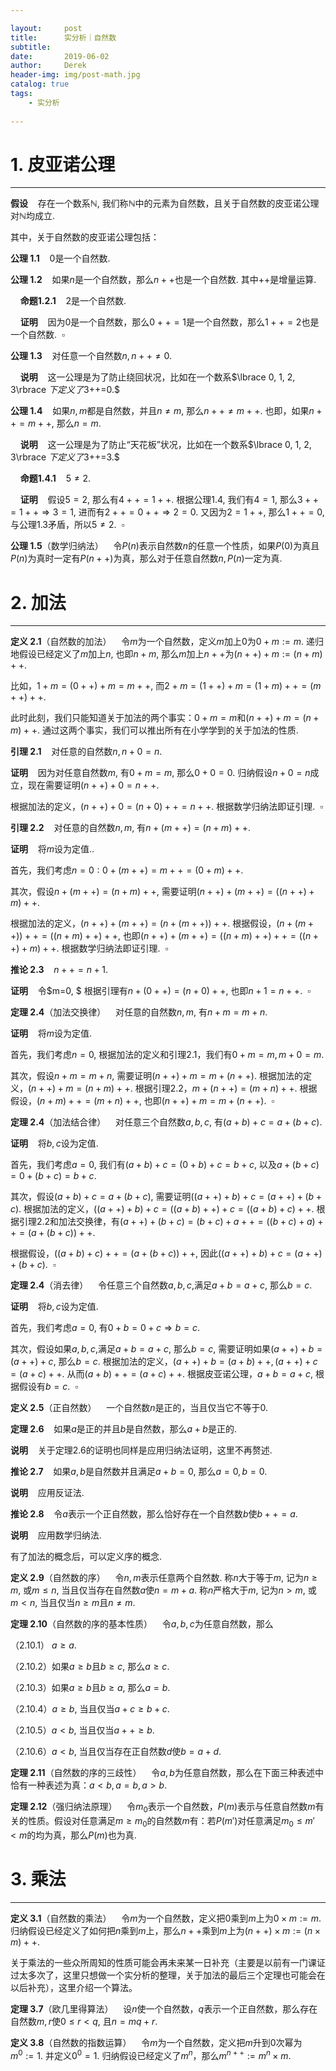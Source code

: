```yaml
---

layout:     post
title:      实分析｜自然数
subtitle:   
date:       2019-06-02
author:     Derek
header-img: img/post-math.jpg
catalog: true
tags:
    - 实分析
    
---
```

# 1. 皮亚诺公理
***
**假设**&nbsp;&nbsp;&nbsp; 存在一个数系$\mathbb{N},$ 我们称$\mathbb{N}$中的元素为自然数，且关于自然数的皮亚诺公理对$\mathbb{N}$均成立.

其中，关于自然数的皮亚诺公理包括：

**公理 1.1**&nbsp;&nbsp;&nbsp; $0$是一个自然数.

**公理 1.2**&nbsp;&nbsp;&nbsp; 如果$n$是一个自然数，那么$n++$也是一个自然数. 其中$++$是增量运算.

&nbsp;&nbsp;&nbsp;&nbsp;**命题1.2.1**&nbsp;&nbsp;&nbsp; $2$是一个自然数.

&nbsp;&nbsp;&nbsp;&nbsp;**证明**&nbsp;&nbsp;&nbsp; 因为$0$是一个自然数，那么$0++=1$是一个自然数，那么$1++=2$也是一个自然数.&nbsp;&nbsp;$\square$

**公理 1.3**&nbsp;&nbsp;&nbsp; 对任意一个自然数$n, n++\neq0.$

&nbsp;&nbsp;&nbsp;&nbsp;**说明**&nbsp;&nbsp;&nbsp; 这一公理是为了防止绕回状况，比如在一个数系$\lbrace 0, 1, 2, 3\rbrace $下定义了$3++=0.$

**公理 1.4**&nbsp;&nbsp;&nbsp; 如果$n, m$都是自然数，并且$n \neq m,$ 那么$n++ \neq m++.$ 也即，如果$n++ = m++,$ 那么$n=m.$

&nbsp;&nbsp;&nbsp;&nbsp;**说明**&nbsp;&nbsp;&nbsp; 这一公理是为了防止“天花板”状况，比如在一个数系$\lbrace 0, 1, 2, 3\rbrace $下定义了$3++=3.$

&nbsp;&nbsp;&nbsp;&nbsp;**命题1.4.1**&nbsp;&nbsp;&nbsp; $5\neq2.$

&nbsp;&nbsp;&nbsp;&nbsp;**证明**&nbsp;&nbsp;&nbsp; 假设$5=2,$ 那么有$4++=1++.$ 根据公理1.4, 我们有$4=1,$ 那么$3++=1++ \Rightarrow 3=1,$ 进而有$2++=0++ \Rightarrow 2=0.$ 又因为$2=1++,$ 那么$1++=0,$ 与公理1.3矛盾，所以$5\neq2.$&nbsp;&nbsp;$\square$

**公理 1.5**（数学归纳法）&nbsp;&nbsp;&nbsp; 令$P(n)$表示自然数$n$的任意一个性质，如果$P(0)$为真且$P(n)$为真时一定有$P(n++)$为真，那么对于任意自然数$n, P(n)$一定为真.

# 2. 加法
***
**定义 2.1**（自然数的加法）&nbsp;&nbsp;&nbsp; 令$m$为一个自然数，定义$m$加上$0$为$0+m:=m.$ 递归地假设已经定义了$m$加上$n,$ 也即$n+m,$ 那么$m$加上$n++$为$(n++)+m:=(n+m)++.$

比如，$1+m=(0++)+m=m++,$ 而$2+m=(1++)+m=(1+m)++=(m++)++.$

此时此刻，我们只能知道关于加法的两个事实：$0+m=m$和$(n++)+m=(n+m)++.$ 通过这两个事实，我们可以推出所有在小学学到的关于加法的性质.

**引理 2.1**&nbsp;&nbsp;&nbsp; 对任意的自然数$n, n+0=n.$

**证明**&nbsp;&nbsp;&nbsp; 因为对任意自然数$m$, 有$0+m=m,$ 那么$0+0=0.$ 归纳假设$n+0=n$成立，现在需要证明$(n++)+0=n++.$

根据加法的定义，$(n++)+0=(n+0)++=n++.$ 根据数学归纳法即证引理.&nbsp;&nbsp;$\square$

**引理 2.2**&nbsp;&nbsp;&nbsp; 对任意的自然数$n, m,$ 有$n+(m++)=(n+m)++.$

**证明**&nbsp;&nbsp;&nbsp; 将$m$设为定值..

首先，我们考虑$n=0: 0+(m++)=m++=(0+m)++.$

其次，假设$n+(m++)=(n+m)++,$ 需要证明$(n++)+(m++)=((n++)+m)++.$

根据加法的定义，$(n++)+(m++)=(n+(m++))++.$ 根据假设，$(n+(m++))++=((n+m)++)++,$ 也即$(n++)+(m++)=((n+m)++)++=((n++)+m)++.$ 根据数学归纳法即证引理.&nbsp;&nbsp;$\square$

**推论 2.3**&nbsp;&nbsp;&nbsp; $n++=n+1.$

**证明**&nbsp;&nbsp;&nbsp; 令$m=0, $ 根据引理有$n+(0++)=(n+0)++,$ 也即$n+1=n++.$&nbsp;&nbsp;$\square$

**定理 2.4**（加法交换律）&nbsp;&nbsp;&nbsp; 对任意的自然数$n, m,$ 有$n+m=m+n.$

**证明**&nbsp;&nbsp;&nbsp; 将$m$设为定值.

首先，我们考虑$n=0,$ 根据加法的定义和引理2.1，我们有$0+m=m, m+0=m.$

其次，假设$n+m=m+n,$ 需要证明$(n++)+m=m+(n++).$ 根据加法的定义，$(n++)+m=(n+m)++.$ 根据引理2.2，$m+(n++)=(m+n)++.$ 根据假设，$(n+m)++=(m+n)++,$ 也即$(n++)+m=m+(n++).$&nbsp;&nbsp;$\square$

**定理 2.4**（加法结合律）&nbsp;&nbsp;&nbsp; 对任意三个自然数$a, b, c,$ 有$(a+b)+c=a+(b+c).$

**证明**&nbsp;&nbsp;&nbsp; 将$b, c$设为定值.

首先，我们考虑$a=0,$ 我们有$(a+b)+c=(0+b)+c=b+c,$ 以及$a+(b+c)=0+(b+c)=b+c.$

其次，假设$(a+b)+c=a+(b+c),$ 需要证明$((a++)+b)+c=(a++)+(b+c).$ 根据加法的定义，$((a++)+b)+c=((a+b)++)+c=((a+b)+c)++.$ 根据引理2.2和加法交换律，有$(a++)+(b+c)=(b+c)+a++=((b+c)+a)++=(a+(b+c))++.$

根据假设，$((a+b)+c)++=(a+(b+c))++,$ 因此$((a++)+b)+c=(a++)+(b+c).$&nbsp;&nbsp;$\square$

**定理 2.4**（消去律）&nbsp;&nbsp;&nbsp; 令任意三个自然数$a, b, c,$满足$a+b=a+c,$ 那么$b=c.$

**证明**&nbsp;&nbsp;&nbsp; 将$b, c$设为定值.

首先，我们考虑$a=0,$ 有$0+b=0+c \Rightarrow b=c.$

其次，假设如果$a, b, c,$满足$a+b=a+c,$ 那么$b=c,$ 需要证明如果$(a++)+b=(a++)+c,$ 那么$b=c.$ 根据加法的定义，$(a++)+b=(a+b)++, (a++)+c=(a+c)++.$ 从而$(a+b)++=(a+c)++.$ 根据皮亚诺公理，$a+b=a+c,$ 根据假设有$b=c.$&nbsp;&nbsp;$\square$

**定义 2.5**（正自然数）&nbsp;&nbsp;&nbsp; 一个自然数$n$是正的，当且仅当它不等于$0.$

**定理 2.6**&nbsp;&nbsp;&nbsp; 如果$a$是正的并且$b$是自然数，那么$a+b$是正的.

**说明**&nbsp;&nbsp;&nbsp; 关于定理2.6的证明也同样是应用归纳法证明，这里不再赘述.

**推论 2.7**&nbsp;&nbsp;&nbsp; 如果$a, b$是自然数并且满足$a+b=0,$ 那么$a=0, b=0.$

**说明**&nbsp;&nbsp;&nbsp; 应用反证法.

**推论 2.8**&nbsp;&nbsp;&nbsp; 令$a$表示一个正自然数，那么恰好存在一个自然数$b$使$b++=a.$

**说明**&nbsp;&nbsp;&nbsp; 应用数学归纳法.

有了加法的概念后，可以定义序的概念.

**定义 2.9**（自然数的序）&nbsp;&nbsp;&nbsp; 令$n, m$表示任意两个自然数. 称$n$大于等于$m,$ 记为$n \geq m,$ 或$m \leq n,$ 当且仅当存在自然数$a$使$n=m+a.$ 称$n$严格大于$m,$ 记为$n>m,$ 或$m<n,$ 当且仅当$n \geq m$且$n\neq m.$

**定理 2.10**（自然数的序的基本性质）&nbsp;&nbsp;&nbsp; 令$a, b, c$为任意自然数，那么

（2.10.1） $a \geq a.$

（2.10.2）如果$a \geq b$且$b \geq c,$ 那么$a \geq c.$

（2.10.3）如果$a \geq b$且$b \geq a,$ 那么$a=b.$

（2.10.4）$a \geq b,$ 当且仅当$a+c \geq b+c.$

（2.10.5）$a<b,$ 当且仅当$a++ \geq b.$

（2.10.6）$a<b,$ 当且仅当存在正自然数$d$使$b=a+d.$

**定理 2.11**（自然数的序的三歧性）&nbsp;&nbsp;&nbsp; 令$a, b$为任意自然数，那么在下面三种表述中恰有一种表述为真：$a< b, a=b, a>b.$

**定理 2.12**（强归纳法原理）&nbsp;&nbsp;&nbsp; 令$m_0$表示一个自然数，$P(m)$表示与任意自然数$m$有关的性质。假设对任意满足$m \geq m_0$的自然数$m$有：若$P(m')$对任意满足$m_0 \leq m' <m$的均为真，那么$P(m)$也为真.

# 3. 乘法
***
**定义 3.1**（自然数的乘法）&nbsp;&nbsp;&nbsp; 令$m$为一个自然数，定义把$0$乘到$m$上为$0 \times m:=m.$ 归纳假设已经定义了如何把$n$乘到$m$上，那么$n++$乘到$m$上为$(n++) \times m:=(n \times m)++.$

关于乘法的一些众所周知的性质可能会再未来某一日补充（主要是以前有一门课证过太多次了，这里只想做一个实分析的整理，关于加法的最后三个定理也可能会在以后补充），这里介绍一个算法。

**定理 3.7**（欧几里得算法）&nbsp;&nbsp;&nbsp; 设$n$使一个自然数，$q$表示一个正自然数，那么存在自然数$m, r$使$0 \leq r < q,$ 且$n=mq+r.$

**定义 3.8**（自然数的指数运算）&nbsp;&nbsp;&nbsp; 令$m$为一个自然数，定义把$m$升到$0$次幂为$m^0:=1.$ 并定义$0^0=1.$ 归纳假设已经定义了$m^n$，那么$m^{n++}:=m^n \times m.$